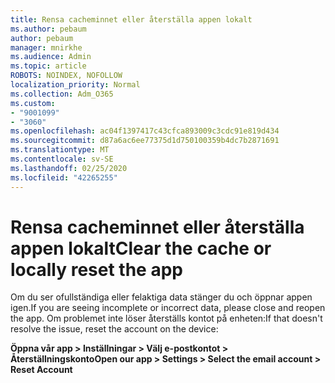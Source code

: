 ```yaml
---
title: Rensa cacheminnet eller återställa appen lokalt
ms.author: pebaum
author: pebaum
manager: mnirkhe
ms.audience: Admin
ms.topic: article
ROBOTS: NOINDEX, NOFOLLOW
localization_priority: Normal
ms.collection: Adm_O365
ms.custom:
- "9001099"
- "3060"
ms.openlocfilehash: ac04f1397417c43cfca893009c3cdc91e819d434
ms.sourcegitcommit: d87a6ac6ee77375d1d750100359b4dc7b2871691
ms.translationtype: MT
ms.contentlocale: sv-SE
ms.lasthandoff: 02/25/2020
ms.locfileid: "42265255"
---
```

# <a name="clear-the-cache-or-locally-reset-the-app"></a><span data-ttu-id="bcc74-102">Rensa cacheminnet eller återställa appen lokalt</span><span class="sxs-lookup"><span data-stu-id="bcc74-102">Clear the cache or locally reset the app</span></span>

<span data-ttu-id="bcc74-103">Om du ser ofullständiga eller felaktiga data stänger du och öppnar appen igen.</span><span class="sxs-lookup"><span data-stu-id="bcc74-103">If you are seeing incomplete or incorrect data, please close and reopen the app.</span></span>  <span data-ttu-id="bcc74-104">Om problemet inte löser återställs kontot på enheten:</span><span class="sxs-lookup"><span data-stu-id="bcc74-104">If that doesn't resolve the issue, reset the account on the device:</span></span> 

<span data-ttu-id="bcc74-105">**Öppna vår app > Inställningar > Välj e-postkontot > Återställningskonto**</span><span class="sxs-lookup"><span data-stu-id="bcc74-105">**Open our app > Settings > Select the email account > Reset Account**</span></span>
